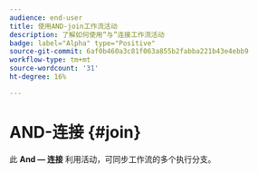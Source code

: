 ```yaml
---
audience: end-user
title: 使用AND-join工作流活动
description: 了解如何使用“与”连接工作流活动
badge: label="Alpha" type="Positive"
source-git-commit: 6af0b460a3c81f063a855b2fabba221b43e4ebb9
workflow-type: tm+mt
source-wordcount: '31'
ht-degree: 16%

---
```



# AND-连接 {#join}

此 **And — 连接** 利用活动，可同步工作流的多个执行分支。
